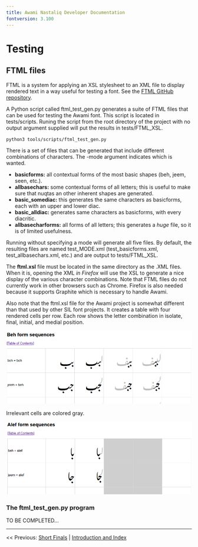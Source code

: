 ```yaml
---
title: Awami Nastaliq Developer Documentation
fontversion: 3.100
---
```


# Testing

## FTML files

FTML is a system for applying an XSL stylesheet to an XML file to display rendered text in a way useful for testing a font. See the [FTML GitHub repository](https://github.com/silnrsi/ftml/blob/master/README.md).

A Python script called ftml_test_gen.py generates a suite of FTML files that can be used for testing the Awami font. This script is located in tests/scripts. Runing the script from the root directory of the project with no output argument supplied will put the results in tests/FTML_XSL.

    python3 tools/scripts/ftml_test_gen.py

There is a set of files that can be generated that include different combinations of characters. The -mode argument indicates which is wanted.

- **basicforms:** all contextual forms of the most basic shapes (beh, jeem, seen, etc.).
- **allbasechars:** some contextual forms of all letters; this is useful to make sure that nuqtas an other inherent shapes are generated.
- **basic_somediac:** this generates the same characters as basicforms, each with an upper and lower diac.
- **basic_alldiac:** generates same characters as basicforms, with every diacritic.
- **allbasecharforms:** all forms of all letters; this generates a *huge* file, so it is of limited usefulness.

Running without specifying a mode will generate all five files. By default, the resulting files are named test_MODE.xml (test_basicforms.xml, test_allbasechars.xml, etc.) and are output to tests/FTML_XSL.

The **ftml.xsl** file must be located in the same directory as the .XML files. When it is, opening the XML _in Firefox_ will use the XSL to generate a nice display of the various character combinations. Note that FTML files do not currently work in other browsers such as Chrome. Firefox is also needed because it supports Graphite which is necessary to handle Awami.

Also note that the ftml.xsl file for the Awami project is somewhat different than that used by other SIL font projects. It creates a table with four rendered cells per row. Each row shows the letter combination in isolate, final, initial, and medial position. 

![Part of an FTML-generated table](images/FTML.png)

Irrelevant cells are colored gray.

![Part of an FTML-generated table](images/FTML_finalonly.png)

### The ftml_test_gen.py program

TO BE COMPLETED...

------

<< Previous: [Short Finals](dev10_shortfinals.md) | [Introduction and Index](dev01_intro.md)

<!-- PRODUCT SITE ONLY
[font id='awami' face='AwamiNastaliq-Regular' size='150%' rtl=1]
[font id='awamiL' face='AwamiNastaliq-Regular' size='150%' ltr=1]
-->
